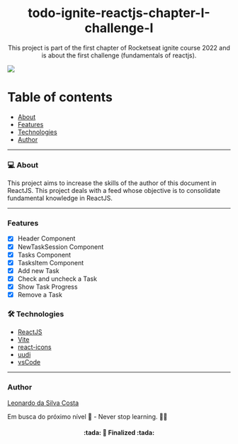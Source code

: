 <h1 align="center">todo-ignite-reactjs-chapter-I-challenge-I</h1>
<p align="center">This project is part of the first chapter of Rocketseat ignite course 2022 and is about the first challenge (fundamentals of reactjs). </p>
<img src="https://img.shields.io/badge/REACTJS-STUDY-blue">

Table of contents
=================
<!--ts-->
   * [About](#About)
   * [Features](#features)
   * [Technologies](#technologies)
   * [Author](#author)
<!--te-->

---

### 💻 About

This project aims to increase the skills of the author of this document in ReactJS.
This project deals with a feed whose objective is to consolidate fundamental knowledge in ReactJS.

---
### Features

- [x] Header Component
- [x] NewTaskSession Component
- [x] Tasks Component
- [x] TasksItem Component
- [x] Add new Task
- [x] Check and uncheck a Task
- [x] Show Task Progress
- [x] Remove a Task

### 🛠 Technologies

- [ReactJS](https://pt-br.reactjs.org/)
- [Vite](https://vitejs.dev/)
- [react-icons](https://react-icons.github.io/react-icons/)
- [uudi](https://www.npmjs.com/package/react-uuid)
- [vsCode](https://code.visualstudio.com/)

---

### Author
[Leonardo da Silva Costa](https://www.linkedin.com/in/leonardo-da-silva-costa/)

Em busca do próximo nível 🚀 - Never stop learning. 🧑‍🎓

<h4 align="center"> 
	:tada:  🚀 Finalized  :tada:
</h4>




